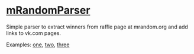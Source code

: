 # [mRandomParser](http://mrandom-itkpi.azurewebsites.net/)

Simple parser to extract winners from raffle page at mrandom.org and add links to vk.com pages. 

Examples: [one](https://vk.com/wall-42456628_12309), [two](https://vk.com/wall-42456628_15833), [three](https://vk.com/wall-42456628_15823)


